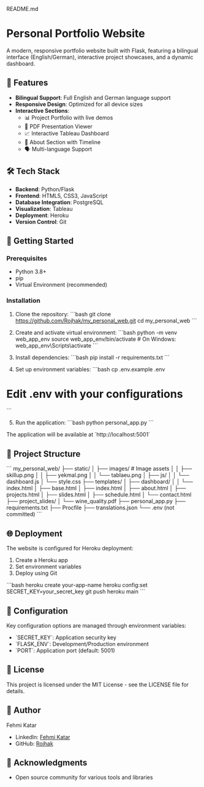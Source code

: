  README.md
# Personal Portfolio Website

A modern, responsive portfolio website built with Flask, featuring a bilingual interface (English/German), interactive project showcases, and a dynamic dashboard.

## 🌟 Features

- **Bilingual Support**: Full English and German language support
- **Responsive Design**: Optimized for all device sizes
- **Interactive Sections**:
  - 📊 Project Portfolio with live demos
  - 📑 PDF Presentation Viewer
  - 📈 Interactive Tableau Dashboard
  - 📝 About Section with Timeline
  - 🗣️ Multi-language Support

## 🛠️ Tech Stack

- **Backend**: Python/Flask
- **Frontend**: HTML5, CSS3, JavaScript
- **Database Integration**: PostgreSQL
- **Visualization**: Tableau
- **Deployment**: Heroku
- **Version Control**: Git

## 🚀 Getting Started

### Prerequisites

- Python 3.8+
- pip
- Virtual Environment (recommended)

### Installation

1. Clone the repository:
\`\`\`bash
git clone https://github.com/Rojhak/my_personal_web.git
cd my_personal_web
\`\`\`

2. Create and activate virtual environment:
\`\`\`bash
python -m venv web_app_env
source web_app_env/bin/activate  # On Windows: web_app_env\Scripts\activate
\`\`\`

3. Install dependencies:
\`\`\`bash
pip install -r requirements.txt
\`\`\`

4. Set up environment variables:
\`\`\`bash
cp .env.example .env
# Edit .env with your configurations
\`\`\`

5. Run the application:
\`\`\`bash
python personal_app.py
\`\`\`

The application will be available at \`http://localhost:5001\`

## 📁 Project Structure

\`\`\`
my_personal_web/
├── static/
│   ├── images/         # Image assets
│   │   ├── skillup.png
│   │   ├── yekmal.png
│   │   └── tablaeu.png
│   ├── js/
│   │   └── dashboard.js
│   └── style.css
├── templates/
│   ├── dashboard/
│   │   └── index.html
│   ├── base.html
│   ├── index.html
│   ├── about.html
│   ├── projects.html
│   ├── slides.html
│   ├── schedule.html
│   └── contact.html
├── project_slides/
│   └── wine_quality.pdf
├── personal_app.py
├── requirements.txt
├── Procfile
├── translations.json
└── .env (not committed)
\`\`\`

## 🌐 Deployment

The website is configured for Heroku deployment:

1. Create a Heroku app
2. Set environment variables
3. Deploy using Git

\`\`\`bash
heroku create your-app-name
heroku config:set SECRET_KEY=your_secret_key
git push heroku main
\`\`\`

## 🔧 Configuration

Key configuration options are managed through environment variables:
- \`SECRET_KEY\`: Application security key
- \`FLASK_ENV\`: Development/Production environment
- \`PORT\`: Application port (default: 5001)

## 📝 License

This project is licensed under the MIT License - see the LICENSE file for details.

## 👤 Author

Fehmi Katar
- LinkedIn: [Fehmi Katar](https://www.linkedin.com/in/fehmi-dataanalyst)
- GitHub: [Rojhak](https://github.com/Rojhak)

## 🙏 Acknowledgments

- Open source community for various tools and libraries
